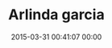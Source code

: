 ---
title: "Arlinda garcia"
date: 2015-03-31 00:41:07 00:00
permalink: /arlygar
twitter: "arlygar"
likes: [2480]
id: 2375
gravatar: "http://www.gravatar.com/avatar/32534bcc9fd3c6326c1ecd93ee3eb942"
---